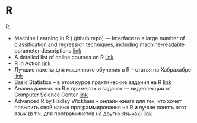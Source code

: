 # R

R.

* Machine Learning in R ( github repo) — Interface to a large number of classification and regression techniques, including machine-readable parameter descriptions [link](http://rpackages.ianhowson.com/cran/mlr/)
* A detailed list of online courses on R [link](http://bafflednerd.com/learn-r-online/)
* R in Action [link](https://www.manning.com/books/r-in-action)
* Лучшие пакеты для машинного обучения в R – статья на Хабрахабре [link](https://habrahabr.ru/company/infopulse/blog/305692/)
* Basic Statistics – в этом курсе практические задания на R [link](https://www.coursera.org/learn/basic-statistics)
* Анализ данных на R в примерах и задачах — видеолекции от Computer Science Center [link](http://www.youtube.com/playlist?list=PLlb7e2G7aSpSSa_PlFEwnd6-3gzAa08_m)
* Advanced R by Hadley Wickham – онлайн-книга для тех, кто хочет повысить свой навык программирования на R и лучше понять этот язык (в т.ч. для программистов на других языках) [link](http://adv-r.had.co.nz)